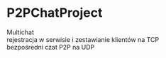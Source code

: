 # P2PChatProject
Multichat  
rejestracja w serwisie i zestawianie klientów na TCP  
bezpośredni czat P2P na UDP  
